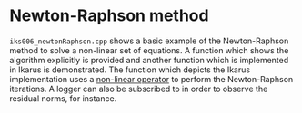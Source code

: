 <!--
SPDX-FileCopyrightText: 2022 The Ikarus Developers mueller@ibb.uni-stuttgart.de
SPDX-License-Identifier: CC-BY-SA-4.0
-->

# Newton-Raphson method
`iks006_newtonRaphson.cpp` shows a basic example of the Newton-Raphson method to solve a non-linear set of equations.
A function which shows the algorithm explicitly is provided and another function which is implemented in Ikarus is
demonstrated. The function which depicts the Ikarus implementation uses a
[non-linear operator](https://ikarus-project.github.io/01_theory/nonlinearOperator/) to
perform the Newton-Raphson iterations. A logger can also be subscribed to in order to observe the residual norms,
for instance.